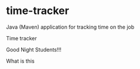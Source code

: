 # time-tracker
Java (Maven) application for tracking time on the job

Time tracker

Good Night Students!!!

What is this
